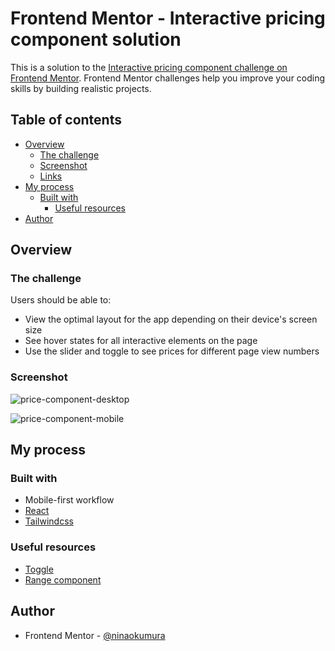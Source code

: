 # Frontend Mentor - Interactive pricing component solution

This is a solution to the [Interactive pricing component challenge on Frontend Mentor](https://www.frontendmentor.io/challenges/interactive-pricing-component-t0m8PIyY8). Frontend Mentor challenges help you improve your coding skills by building realistic projects.

## Table of contents

- [Overview](#overview)
  - [The challenge](#the-challenge)
  - [Screenshot](#screenshot)
  - [Links](#links)
- [My process](#my-process)
  - [Built with](#built-with)
    - [Useful resources](#useful-resources)
- [Author](#author)

## Overview

### The challenge

Users should be able to:

- View the optimal layout for the app depending on their device's screen size
- See hover states for all interactive elements on the page
- Use the slider and toggle to see prices for different page view numbers

### Screenshot

![price-component-desktop](https://user-images.githubusercontent.com/79299205/179741051-21998cfb-64e5-48bf-9a90-1de5c43d3e27.JPG)

![price-component-mobile](https://user-images.githubusercontent.com/79299205/179741431-c70d3ba5-d739-4439-b5b3-80775adae91a.JPG)

## My process

### Built with

- Mobile-first workflow
- [React](https://reactjs.org/)
- [Tailwindcss](https://styled-components.com/)

### Useful resources

- [Toggle](https://flowbite.com/docs/forms/toggle/)
- [Range component](https://tailwind-elements.com/docs/standard/forms/range/)

## Author

- Frontend Mentor - [@ninaokumura](https://www.frontendmentor.io/profile/ninaokumura)
